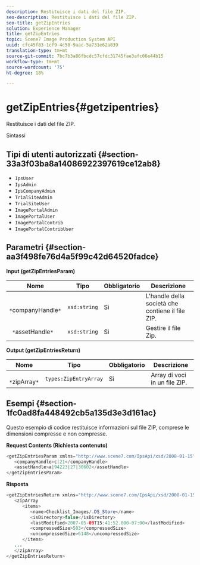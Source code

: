 ```yaml
---
description: Restituisce i dati del file ZIP.
seo-description: Restituisce i dati del file ZIP.
seo-title: getZipEntries
solution: Experience Manager
title: getZipEntries
topic: Scene7 Image Production System API
uuid: cfc45f83-1cf9-4c50-9aac-5a731e62a839
translation-type: tm+mt
source-git-commit: 7bc7b3a86fbcdc57cfdc31745fae3afc06e44b15
workflow-type: tm+mt
source-wordcount: '75'
ht-degree: 18%

---
```



# getZipEntries{#getzipentries}

Restituisce i dati del file ZIP.

Sintassi

## Tipi di utenti autorizzati {#section-33a3f03ba8a14086922397619ce12ab8}

* `IpsUser`
* `IpsAdmin`
* `IpsCompanyAdmin`
* `TrialSiteAdmin`
* `TrialSiteUser`
* `ImagePortalAdmin`
* `ImagePortalUser`
* `ImagePortalContrib`
* `ImagePortalContribUser`

## Parametri {#section-aa3f498fe76d4a5f99c42d64520fadce}

**Input (getZipEntriesParam)**

| Nome | Tipo | Obbligatorio | Descrizione |
|---|---|---|---|
| ` *`companyHandle`*` | `xsd:string` | Sì | L&#39;handle della società che contiene il file ZIP. |
| ` *`assetHandle`*` | `xsd:string` | Sì | Gestire il file Zip. |

**Output (getZipEntriesReturn)**

| Nome | Tipo | Obbligatorio | Descrizione |
|---|---|---|---|
| ` *`zipArray`*` | `types:ZipEntryArray` | Sì | Array di voci in un file ZIP. |

## Esempi {#section-1fc0ad8fa448492cb5a135d3e3d161ac}

Questo esempio di codice restituisce informazioni sul file ZIP, comprese le dimensioni compresse e non compresse.

**Request Contents (Richiesta contenuto)**

```java
<getZipEntriesParam xmlns="http://www.scene7.com/IpsApi/xsd/2008-01-15">
   <companyHandle>c|21</companyHandle>
   <assetHandle>a|94223|27|30602</assetHandle>
</getZipEntriesParam>
```

**Risposta**

```java
<getZipEntriesReturn xmlns="http://www.scene7.com/IpsApi/xsd/2008-01-15">
   <zipArray
      <items>
         <name>Checklist_Images/.DS_Store</name>
         <isDirectory>false</isDirectory>
         <lastModified>2007-05-09T15:41:52.000-07:00</lastModified>
         <compressedSize>503</compressedSize>
         <uncompressedSize>6148</uncompressedSize>
      </items>
   ...
   </zipArray>
</getZipEntriesReturn>
```

